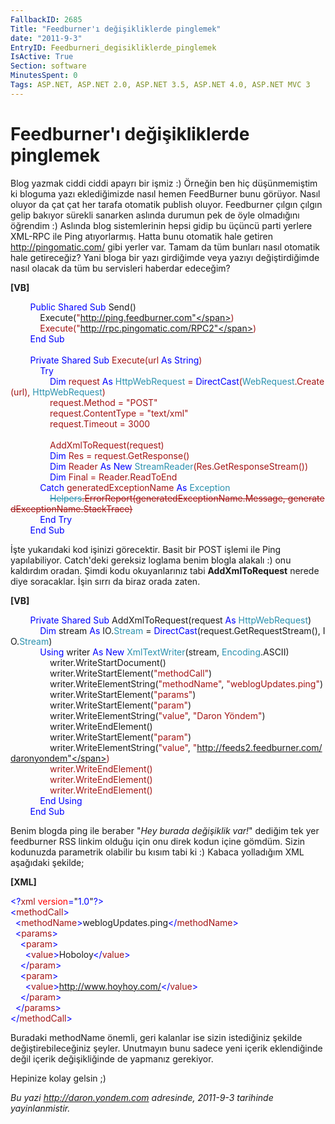 ```yaml
---
FallbackID: 2685
Title: "Feedburner'ı değişikliklerde pinglemek"
date: "2011-9-3"
EntryID: Feedburneri_degisikliklerde_pinglemek
IsActive: True
Section: software
MinutesSpent: 0
Tags: ASP.NET, ASP.NET 2.0, ASP.NET 3.5, ASP.NET 4.0, ASP.NET MVC 3
---
```

# Feedburner'ı değişikliklerde pinglemek
Blog yazmak ciddi ciddi apayrı bir işmiz :) Örneğin ben hiç
düşünmemiştim ki bloguma yazı eklediğimizde nasıl hemen FeedBurner bunu
görüyor. Nasıl oluyor da çat çat her tarafa otomatik publish oluyor.
Feedburner çılgın çılgın gelip bakıyor sürekli sanarken aslında durumun
pek de öyle olmadığını öğrendim :) Aslında blog sistemlerinin hepsi
gidip bu üçüncü parti yerlere XML-RPC ile Ping atıyorlarmış. Hatta bunu
otomatik hale getiren <http://pingomatic.com/> gibi yerler var. Tamam da
tüm bunları nasıl otomatik hale getireceğiz? Yani bloga bir yazı
girdiğimde veya yazıyı değiştirdiğimde nasıl olacak da tüm bu servisleri
haberdar edeceğim?

**[VB]**

        <span style="color:blue;">Public</span> <span
style="color:blue;">Shared</span> <span
style="color:blue;">Sub</span> Send()\
            Execute(<span
style="color:#a31515;">"http://ping.feedburner.com"</span>)\
            Execute(<span
style="color:#a31515;">"http://rpc.pingomatic.com/RPC2"</span>)\
        <span style="color:blue;">End</span> <span
style="color:blue;">Sub</span>\
\
        <span style="color:blue;">Private</span> <span
style="color:blue;">Shared</span> <span
style="color:blue;">Sub</span> Execute(url <span
style="color:blue;">As</span> <span style="color:blue;">String</span>)\
            <span style="color:blue;">Try</span>\
                <span style="color:blue;">Dim</span> request <span
style="color:blue;">As</span> <span
style="color:#2b91af;">HttpWebRequest</span> = <span
style="color:blue;">DirectCast</span>(<span
style="color:#2b91af;">WebRequest</span>.Create(url), <span
style="color:#2b91af;">HttpWebRequest</span>)\
                request.Method = <span
style="color:#a31515;">"POST"</span>\
                request.ContentType = <span
style="color:#a31515;">"text/xml"</span>\
                request.Timeout = 3000\
\
                AddXmlToRequest(request)\
                <span
style="color:blue;">Dim</span> Res = request.GetResponse()\
                <span style="color:blue;">Dim</span> Reader <span
style="color:blue;">As</span> <span style="color:blue;">New</span> <span
style="color:#2b91af;">StreamReader</span>(Res.GetResponseStream())\
                <span
style="color:blue;">Dim</span> Final = Reader.ReadToEnd\
            <span
style="color:blue;">Catch</span> generatedExceptionName <span
style="color:blue;">As</span> <span
style="color:#2b91af;">Exception</span>\
                <span
style="color: #2b91af; text-decoration: line-through;">Helpers</span><span
style="text-decoration: line-through">.ErrorReport(generatedExceptionName.Message, generatedExceptionName.StackTrace)</span>\
            <span style="color:blue;">End</span> <span
style="color:blue;">Try</span>\
        <span style="color:blue;">End</span> <span
style="color:blue;">Sub</span>

İşte yukarıdaki kod işinizi görecektir. Basit bir POST işlemi ile Ping
yapılabiliyor. Catch'deki gereksiz loglama benim blogla alakalı :) onu
kaldırdım oradan. Şimdi kodu okuyanlarınız tabi **AddXmlToRequest**
nerede diye soracaklar. İşin sırrı da biraz orada zaten.

**[VB]**

        <span style="color:blue;">Private</span> <span
style="color:blue;">Shared</span> <span
style="color:blue;">Sub</span> AddXmlToRequest(request <span
style="color:blue;">As</span> <span
style="color:#2b91af;">HttpWebRequest</span>)\
            <span style="color:blue;">Dim</span> stream <span
style="color:blue;">As</span> IO.<span
style="color:#2b91af;">Stream</span> = <span
style="color:blue;">DirectCast</span>(request.GetRequestStream(), IO.<span
style="color:#2b91af;">Stream</span>)\
            <span style="color:blue;">Using</span> writer <span
style="color:blue;">As</span> <span style="color:blue;">New</span> <span
style="color:#2b91af;">XmlTextWriter</span>(stream, <span
style="color:#2b91af;">Encoding</span>.ASCII)\
                writer.WriteStartDocument()\
                writer.WriteStartElement(<span
style="color:#a31515;">"methodCall"</span>)\
                writer.WriteElementString(<span
style="color:#a31515;">"methodName"</span>, <span
style="color:#a31515;">"weblogUpdates.ping"</span>)\
                writer.WriteStartElement(<span
style="color:#a31515;">"params"</span>)\
                writer.WriteStartElement(<span
style="color:#a31515;">"param"</span>)\
                writer.WriteElementString(<span
style="color:#a31515;">"value"</span>, <span
style="color:#a31515;">"Daron Yöndem"</span>)\
                writer.WriteEndElement()\
                writer.WriteStartElement(<span
style="color:#a31515;">"param"</span>)\
                writer.WriteElementString(<span
style="color:#a31515;">"value"</span>, <span
style="color:#a31515;">"http://feeds2.feedburner.com/daronyondem"</span>)\
                writer.WriteEndElement()\
                writer.WriteEndElement()\
                writer.WriteEndElement()\
            <span style="color:blue;">End</span> <span
style="color:blue;">Using</span>\
        <span style="color:blue;">End</span> <span
style="color:blue;">Sub</span>

Benim blogda ping ile beraber "*Hey burada değişiklik var!*" dediğim tek
yer feedburner RSS linkim olduğu için onu direk kodun içine gömdüm.
Sizin kodunuzda parametrik olabilir bu kısım tabi ki :) Kabaca
yolladığım XML aşağıdaki şekilde;

**[XML]**

<span style="color:blue;">\<?</span><span
style="color:#a31515;">xml</span><span style="color:blue;"> </span><span
style="color:red;">version</span><span
style="color:blue;">=</span>"<span style="color:blue;">1.0</span>"<span
style="color:blue;">?\></span>\
<span style="color:blue;">\<</span><span
style="color:#a31515;">methodCall</span><span
style="color:blue;">\></span>\
<span style="color:blue;">  \<</span><span
style="color:#a31515;">methodName</span><span
style="color:blue;">\></span>weblogUpdates.ping<span
style="color:blue;">\</</span><span
style="color:#a31515;">methodName</span><span
style="color:blue;">\></span>\
<span style="color:blue;">  \<</span><span
style="color:#a31515;">params</span><span style="color:blue;">\></span>\
<span style="color:blue;">    \<</span><span
style="color:#a31515;">param</span><span style="color:blue;">\></span>\
<span style="color:blue;">      \<</span><span
style="color:#a31515;">value</span><span
style="color:blue;">\></span>Hoboloy<span
style="color:blue;">\</</span><span
style="color:#a31515;">value</span><span style="color:blue;">\></span>\
<span style="color:blue;">    \</</span><span
style="color:#a31515;">param</span><span style="color:blue;">\></span>\
<span style="color:blue;">    \<</span><span
style="color:#a31515;">param</span><span style="color:blue;">\></span>\
<span style="color:blue;">      \<</span><span
style="color:#a31515;">value</span><span
style="color:blue;">\></span>http://www.hoyhoy.com/<span
style="color:blue;">\</</span><span
style="color:#a31515;">value</span><span style="color:blue;">\></span>\
<span style="color:blue;">    \</</span><span
style="color:#a31515;">param</span><span style="color:blue;">\></span>\
<span style="color:blue;">  \</</span><span
style="color:#a31515;">params</span><span style="color:blue;">\></span>\
<span style="color:blue;">\</</span><span
style="color:#a31515;">methodCall</span><span
style="color:blue;">\></span>

Buradaki methodName önemli, geri kalanlar ise sizin istediğiniz şekilde
değiştirebileceğiniz şeyler. Unutmayın bunu sadece yeni içerik
eklendiğinde değil içerik değişikliğinde de yapmanız gerekiyor.

Hepinize kolay gelsin ;)



*Bu yazi http://daron.yondem.com adresinde, 2011-9-3 tarihinde yayinlanmistir.*
